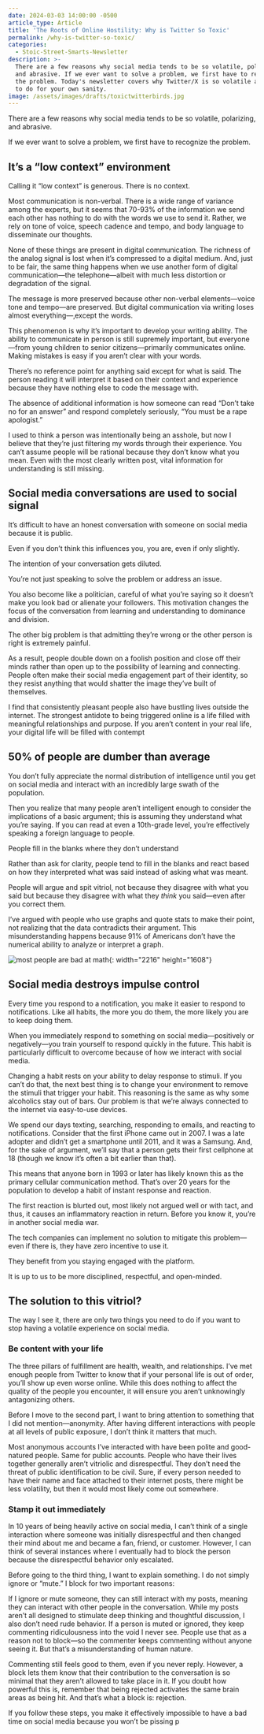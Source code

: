```yaml
---
date: 2024-03-03 14:00:00 -0500
article_type: Article
title: 'The Roots of Online Hostility: Why is Twitter So Toxic'
permalink: /why-is-twitter-so-toxic/
categories:
  - Stoic-Street-Smarts-Newsletter
description: >-
  There are a few reasons why social media tends to be so volatile, polarizing,
  and abrasive. If we ever want to solve a problem, we first have to recognize
  the problem. Today's newsletter covers why Twitter/X is so volatile and what
  to do for your own sanity.
image: /assets/images/drafts/toxictwitterbirds.jpg
---
```

There are a few reasons why social media tends to be so volatile, polarizing, and abrasive.

If we ever want to solve a problem, we first have to recognize the problem.

## It’s a “low context” environment

Calling it “low context” is generous. There is no context.

Most communication is non-verbal. There is a wide range of variance among the experts, but it seems that 70-93% of the information we send each other has nothing to do with the words we use to send it. Rather, we rely on tone of voice, speech cadence and tempo, and body language to disseminate our thoughts.

None of these things are present in digital communication. The richness of the analog signal is lost when it’s compressed to a digital medium. And, just to be fair, the same thing happens when we use another form of digital communication—the telephone—albeit with much less distortion or degradation of the signal.

The message is more preserved because other non-verbal elements—voice tone and tempo—are preserved. But digital communication via writing loses almost everything—‚except the words.

This phenomenon is why it’s important to develop your writing ability. The ability to communicate in person is still supremely important, but everyone—from young children to senior citizens—primarily communicates online. Making mistakes is easy if you aren’t clear with your words.

There’s no reference point for anything said except for what is said. The person reading it will interpret it based on their context and experience because they have nothing else to code the message with.

The absence of additional information is how someone can read “Don’t take no for an answer” and respond completely seriously, “You must be a rape apologist.”

I used to think a person was intentionally being an asshole, but now I believe that they’re just filtering my words through their experience. You can’t assume people will be rational because they don’t know what you mean. Even with the most clearly written post, vital information for understanding is still missing.

## Social media conversations are used to social signal

It’s difficult to have an honest conversation with someone on social media because it is public.

Even if you don’t think this influences you, you are, even if only slightly.

The intention of your conversation gets diluted.

You’re not just speaking to solve the problem or address an issue.

You also become like a politician, careful of what you’re saying so it doesn’t make you look bad or alienate your followers. This motivation changes the focus of the conversation from learning and understanding to dominance and division.

The other big problem is that admitting they’re wrong or the other person is right is extremely painful.

As a result, people double down on a foolish position and close off their minds rather than open up to the possibility of learning and connecting. People often make their social media engagement part of their identity, so they resist anything that would shatter the image they’ve built of themselves.

I find that consistently pleasant people also have bustling lives outside the internet. The strongest antidote to being triggered online is a life filled with meaningful relationships and purpose. If you aren’t content in your real life, your digital life will be filled with contempt

## 50% of people are dumber than average

You don’t fully appreciate the normal distribution of intelligence until you get on social media and interact with an incredibly large swath of the population.

Then you realize that many people aren’t intelligent enough to consider the implications of a basic argument; this is assuming they understand what you’re saying. If you can read at even a 10th-grade level, you’re effectively speaking a foreign language to people.

People fill in the blanks where they don’t understand

Rather than ask for clarity, people tend to fill in the blanks and react based on how they interpreted what was said instead of asking what was meant.

People will argue and spit vitriol, not because they disagree with what you said but because they disagree with what they&nbsp;*think*&nbsp;you said—even after you correct them.

I’ve argued with people who use graphs and quote stats to make their point, not realizing that the data contradicts their argument. This misunderstanding happens because 91% of Americans don’t have the numerical ability to analyze or interpret a graph.

![most people are bad at math](/assets/images/drafts/91percentstats.jpeg "This is about as bad as the average American only reading at an 8th-grade level."){: width="2216" height="1608"}

## Social media destroys impulse control

Every time you respond to a notification, you make it easier to respond to notifications. Like all habits, the more you do them, the more likely you are to keep doing them.

When you immediately respond to something on social media—positively or negatively—you train yourself to respond quickly in the future. This habit is particularly difficult to overcome because of how we interact with social media.

Changing a habit rests on your ability to delay response to stimuli. If you can’t do that, the next best thing is to change your environment to remove the stimuli that trigger your habit. This reasoning is the same as why some alcoholics stay out of bars. Our problem is that we’re always connected to the internet via easy-to-use devices.

We spend our days texting, searching, responding to emails, and reacting to notifications. Consider that the first iPhone came out in 2007. I was a late adopter and didn’t get a smartphone until 2011, and it was a Samsung. And, for the sake of argument, we’ll say that a person gets their first cellphone at 18 (though we know it’s often a bit earlier than that).

This means that anyone born in 1993 or later has likely known this as the primary cellular communication method. That’s over 20 years for the population to develop a habit of instant response and reaction.

The first reaction is blurted out, most likely not argued well or with tact, and thus, it causes an inflammatory reaction in return. Before you know it, you’re in another social media war.

The tech companies can implement no solution to mitigate this problem—even if there is, they have zero incentive to use it.

They benefit from you staying engaged with the platform.

It is up to us to be more disciplined, respectful, and open-minded.

## The solution to this vitriol?

The way I see it, there are only two things you need to do if you want to stop having a volatile experience on social media.

### Be content with your life

The three pillars of fulfillment are health, wealth, and relationships. I’ve met enough people from Twitter to know that if your personal life is out of order, you’ll show up even worse online. While this does nothing to affect the quality of the people you encounter, it will ensure you aren’t unknowingly antagonizing others.

Before I move to the second part, I want to bring attention to something that I did not mention—anonymity. After having different interactions with people at all levels of public exposure, I don’t think it matters that much.

Most anonymous accounts I’ve interacted with have been polite and good-natured people. Same for public accounts. People who have their lives together generally aren’t vitriolic and disrespectful. They don’t need the threat of public identification to be civil. Sure, if every person needed to have their name and face attached to their internet posts, there might be less volatility, but then it would most likely come out somewhere.

### Stamp it out immediately

In 10 years of being heavily active on social media, I can’t think of a single interaction where someone was initially disrespectful and then changed their mind about me and became a fan, friend, or customer. However, I can think of several instances where I eventually had to block the person because the disrespectful behavior only escalated.

Before going to the third thing, I want to explain something. I do not simply ignore or “mute.” I block for two important reasons:

If I ignore or mute someone, they can still interact with my posts, meaning they can interact with other people in the conversation. While my posts aren’t all designed to stimulate deep thinking and thoughtful discussion, I also don’t need rude behavior. If a person is muted or ignored, they keep commenting ridiculousness into the void I never see. People use that as a reason not to block—so the commenter keeps commenting without anyone seeing it. But that’s a misunderstanding of human nature.

Commenting still feels good to them, even if you never reply. However, a block lets them know that their contribution to the conversation is so minimal that they aren’t allowed to take place in it. If you doubt how powerful this is, remember that being rejected activates the same brain areas as being hit. And that’s what a block is: rejection.

If you follow these steps, you make it effectively impossible to have a bad time on social media because you won’t be pissing p